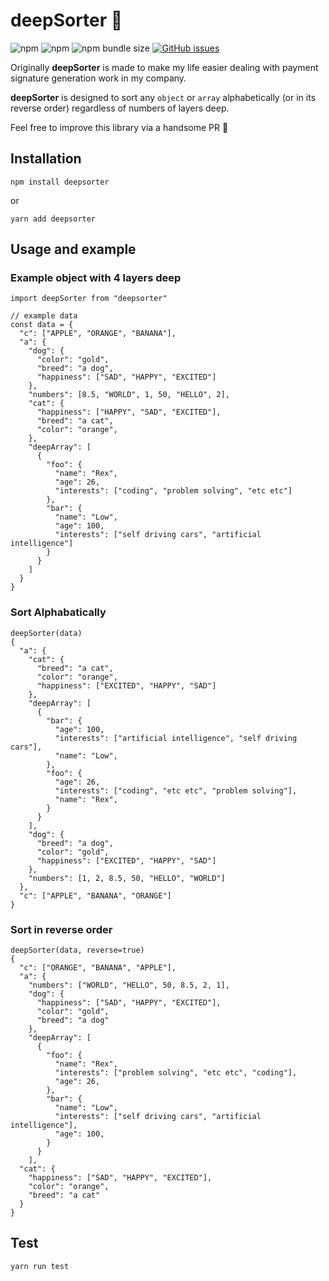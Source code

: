 # deepSorter 🎡

![npm](https://img.shields.io/npm/v/deepsorter)
![npm](https://img.shields.io/npm/dm/deepsorter)
![npm bundle size](https://img.shields.io/bundlephobia/min/deepsorter)
[![GitHub issues](https://img.shields.io/github/issues/rexlow/deepSorter)](https://github.com/rexlow/deepSorter/issues)

Originally **deepSorter** is made to make my life easier dealing with payment signature generation work in my company.

**deepSorter** is designed to sort any `object` or `array` alphabetically (or in its reverse order) regardless of numbers of layers deep.

Feel free to improve this library via a handsome PR 🤝

## Installation

```
npm install deepsorter
```

or 

```
yarn add deepsorter
```

## Usage and example


### Example object with 4 layers deep

```
import deepSorter from "deepsorter"

// example data
const data = {
  "c": ["APPLE", "ORANGE", "BANANA"],
  "a": {
    "dog": {
      "color": "gold",
      "breed": "a dog",
      "happiness": ["SAD", "HAPPY", "EXCITED"]
    },
    "numbers": [8.5, "WORLD", 1, 50, "HELLO", 2],
    "cat": {
      "happiness": ["HAPPY", "SAD", "EXCITED"],
      "breed": "a cat",
      "color": "orange",
    },
    "deepArray": [
      {
        "foo": {
          "name": "Rex",
          "age": 26,
          "interests": ["coding", "problem solving", "etc etc"]
        },
        "bar": {
          "name": "Low",
          "age": 100,
          "interests": ["self driving cars", "artificial intelligence"]
        }
      }
    ]
  }
}
```


### Sort Alphabatically

```
deepSorter(data)
{
  "a": {
    "cat": {
      "breed": "a cat",
      "color": "orange",
      "happiness": ["EXCITED", "HAPPY", "SAD"]
    },
    "deepArray": [
      {
        "bar": {
          "age": 100,
          "interests": ["artificial intelligence", "self driving cars"],
          "name": "Low",
        },
        "foo": {
          "age": 26,
          "interests": ["coding", "etc etc", "problem solving"],
          "name": "Rex",
        }
      }
    ],
    "dog": {
      "breed": "a dog",
      "color": "gold",
      "happiness": ["EXCITED", "HAPPY", "SAD"]
    },
    "numbers": [1, 2, 8.5, 50, "HELLO", "WORLD"]
  },
  "c": ["APPLE", "BANANA", "ORANGE"]
}
```

### Sort in reverse order

```
deepSorter(data, reverse=true)
{
  "c": ["ORANGE", "BANANA", "APPLE"],
  "a": {
    "numbers": ["WORLD", "HELLO", 50, 8.5, 2, 1],
    "dog": {
      "happiness": ["SAD", "HAPPY", "EXCITED"],
      "color": "gold",
      "breed": "a dog"
    },
    "deepArray": [
      {
        "foo": {
          "name": "Rex",
          "interests": ["problem solving", "etc etc", "coding"],
          "age": 26,
        },
        "bar": {
          "name": "Low",
          "interests": ["self driving cars", "artificial intelligence"],
          "age": 100,
        }
      }
    ],
  "cat": {
    "happiness": ["SAD", "HAPPY", "EXCITED"],
    "color": "orange",
    "breed": "a cat"
  }
}
```

## Test

```
yarn run test
```